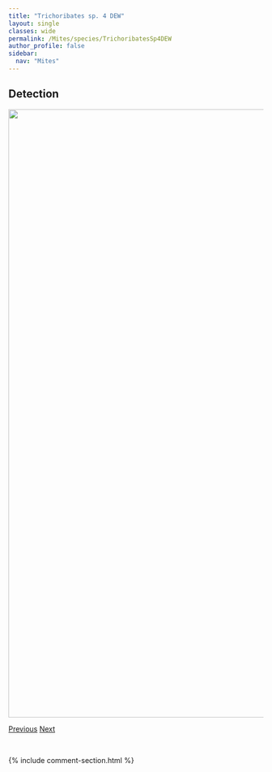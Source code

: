 ```yaml
---
title: "Trichoribates sp. 4 DEW"
layout: single
classes: wide
permalink: /Mites/species/TrichoribatesSp4DEW
author_profile: false
sidebar:
  nav: "Mites"
---
```


<h2>Detection</h2>

<a href="https://drive.google.com/uc?export=view&id=19_ZDiWc1ACcS4iLML6eU2dWS2koJr5mv">
<img src="https://drive.google.com/uc?export=view&id=19_ZDiWc1ACcS4iLML6eU2dWS2koJr5mv" height = "1200" width = "800">
</a>


<a href="/DevelopmentWebsite/Mites/species/TrichoribatesSp3DEW" class="pagination--pager" title="Trichoribates sp. 3 DEW">Previous</a> <a href="/DevelopmentWebsite/Mites/species/TrichoribatesSp5LML" class="pagination--pager" title="Trichoribates sp. 5 LML">Next</a>

<p>&nbsp;</p>

{% include comment-section.html %}
